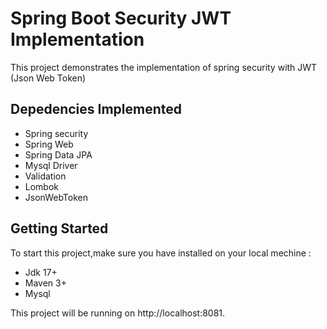 # Spring Boot Security JWT Implementation

This project demonstrates the implementation of spring security with JWT (Json Web Token)

## Depedencies Implemented

* Spring security
* Spring Web
* Spring Data JPA
* Mysql Driver
* Validation
* Lombok
* JsonWebToken

## Getting Started

To start this project,make sure you have installed on your local mechine :

* Jdk 17+
* Maven 3+
* Mysql

This project will be running on http://localhost:8081.